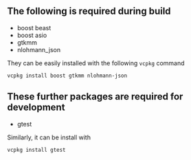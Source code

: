 ## The following is required during build
- boost beast
- boost asio
- gtkmm
- nlohmann_json

They can be easily installed with the following `vcpkg` command
```
vcpkg install boost gtkmm nlohmann-json
```

## These further packages are required for development
- gtest

Similarly, it can be install with 
```
vcpkg install gtest
```
